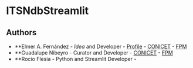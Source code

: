 # ITSNdbStreamlit



## Authors
* **Elmer A. Fernández - *Idea* and Developer - [Profile](https://www.researchgate.net/profile/Elmer_Fernandez) - [CONICET](http://www.conicet.gov.ar) - [FPM](https://fpmlab.org.ar/) 
* **Guadalupe Nibeyro - Curator and Developer - [CONICET](http://www.conicet.gov.ar) - [FPM](https://fpmlab.org.ar/) 
* **Rocio Flesia - Python and Streamlit Developer - 

